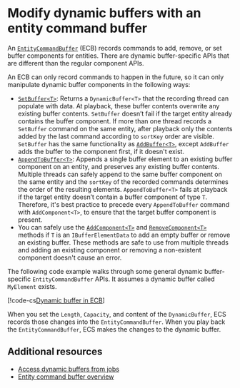 # Modify dynamic buffers with an entity command buffer

An [`EntityCommandBuffer`](xref:Unity.Entities.EntityCommandBuffer) (ECB) records commands to add, remove, or set buffer components for entities. There are dynamic buffer-specific APIs that are different than the regular component APIs.

An ECB can only record commands to happen in the future, so it can only manipulate dynamic buffer components in the following ways:

* [`SetBuffer<T>`](xref:Unity.Entities.EntityCommandBuffer.SetBuffer*): Returns a `DynamicBuffer<T>` that the recording thread can populate with data. At playback, these buffer contents overwrite any existing buffer contents. `SetBuffer` doesn’t fail if the target entity already contains the buffer component. If more than one thread records a `SetBuffer` command on the same entity, after playback only the contents added by the last command according to `sortKey` order are visible. `SetBuffer` has the same functionality as [`AddBuffer<T>`](xref:Unity.Entities.EntityCommandBuffer.AddBuffer*), except `AddBuffer` adds the buffer to the component first, if it doesn't exist.
* [`AppendToBuffer<T>`](xref:Unity.Entities.EntityCommandBuffer.AppendToBuffer*): Appends a single buffer element to an existing buffer component on an entity, and preserves any existing buffer contents. Multiple threads can safely append to the same buffer component on the same entity and the `sortKey` of the recorded commands determines the order of the resulting elements. `AppendToBuffer<T>` fails at playback if the target entity doesn’t contain a buffer component of type `T`. Therefore, it's best practice to precede every `AppendToBuffer` command with `AddComponent<T>`, to ensure that the target buffer component is present.
* You can safely use the [`AddComponent<T>`](xref:Unity.Entities.EntityCommandBuffer.AddComponent*) and [`RemoveComponent<T>`](xref:Unity.Entities.EntityCommandBuffer.RemoveComponent*) methods if `T` is an `IBufferElementData` to add an empty buffer or remove an existing buffer. These methods are safe to use from multiple threads and adding an existing component or removing a non-existent component doesn't cause an error.

The following code example walks through some general dynamic buffer-specific `EntityCommandBuffer` APIs. It assumes a dynamic buffer called `MyElement` exists.

[!code-cs[Dynamic buffer in ECB](../DocCodeSamples.Tests/CreateComponentExamples.cs#dynamicbuffer.ecb)]

When you set the `Length`, `Capacity`, and content of the `DynamicBuffer`, ECS records those changes into the `EntityCommandBuffer`. When you play back the `EntityCommandBuffer`, ECS makes the changes to the dynamic buffer.

## Additional resources

* [Access dynamic buffers from jobs](components-buffer-jobs.md)
* [Entity command buffer overview](systems-entity-command-buffers.md)